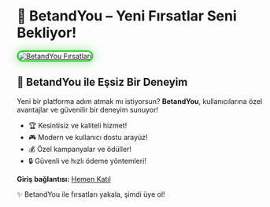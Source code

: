 
<h1>🎁 BetandYou – Yeni Fırsatlar Seni Bekliyor!</h1>

<a href="https://cutt.ly/Yrx8JrHA" title="BetandYou Sitesi">
<img src="https://i.ibb.co/5K7Ks6w/zzzz3.gif" alt="BetandYou Fırsatları" style="max-width: 100%; border: 3px solid #32CD32; border-radius: 15px; box-shadow: 0px 0px 20px rgba(50, 205, 50, 0.5);">
</a>

<h2>🌟 BetandYou ile Eşsiz Bir Deneyim</h2>
<p>Yeni bir platforma adım atmak mı istiyorsun? <strong>BetandYou</strong>, kullanıcılarına özel avantajlar ve güvenilir bir deneyim sunuyor!</p>

<ul>
<li>🏆 Kesintisiz ve kaliteli hizmet!</li>
<li>🎮 Modern ve kullanıcı dostu arayüz!</li>
<li>💰 Özel kampanyalar ve ödüller!</li>
<li>🔒 Güvenli ve hızlı ödeme yöntemleri!</li>
</ul>

<p><strong>Giriş bağlantısı:</strong> <a href="https://cutt.ly/Yrx8JrHA">Hemen Katıl</a></p>

<p>✨ BetandYou ile fırsatları yakala, şimdi üye ol!</p>

<meta name="description" content="BetandYou’ya giriş yap, özel avantajlarla hemen başla. Sürpriz fırsatları kaçırmamak için tıkla!">
